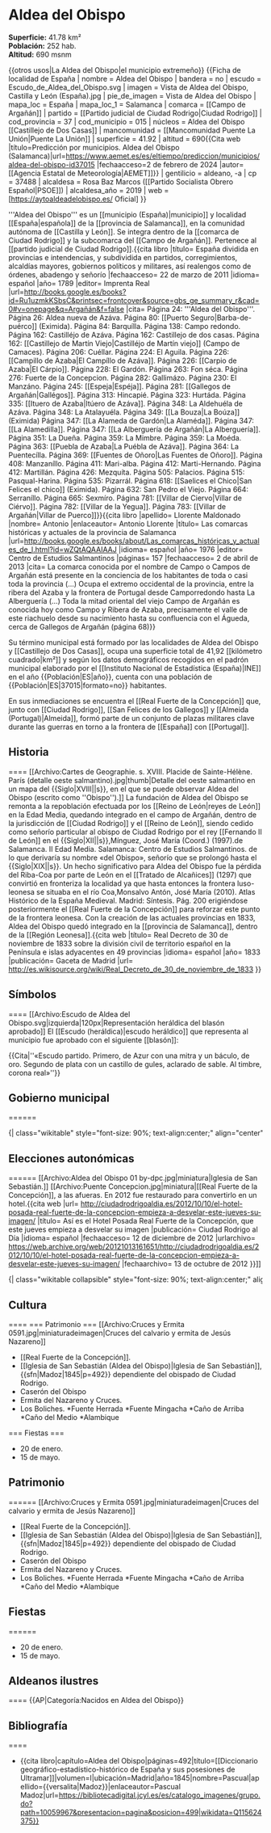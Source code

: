 # Aldea del Obispo

**Superficie:** 41.78 km²  
**Población:** 252 hab.  
**Altitud:** 690 msnm  

{{otros usos|La Aldea del Obispo|el municipio extremeño}}
{{Ficha de localidad de España
| nombre = Aldea del Obispo
| bandera = no
| escudo = Escudo_de_Aldea_del_Obispo.svg
| imagen = Vista de Aldea del Obispo, Castilla y León (España).jpg
| pie_de_imagen = Vista de Aldea del Obispo
| mapa_loc = España
| mapa_loc_1 = Salamanca
| comarca = [[Campo de Argañán]]
| partido = [[Partido judicial de Ciudad Rodrigo|Ciudad Rodrigo]]
| cod_provincia = 37
| cod_municipio = 015
| núcleos = Aldea del Obispo<br/>[[Castillejo de Dos Casas]]
| mancomunidad = [[Mancomunidad Puente La Unión|Puente La Unión]]
| superficie = 41.92
| altitud = 690<ref>{{Cita web |título=Predicción por municipios. Aldea del Obispo (Salamanca)|url=https://www.aemet.es/es/eltiempo/prediccion/municipios/aldea-del-obispo-id37015 |fechaacceso=2 de febrero de 2024 |autor= [[Agencia Estatal de Meteorología|AEMET]]}}</ref>
| gentilicio = aldeano, -a
| cp = 37488
| alcaldesa = Rosa Baz Marcos ([[Partido Socialista Obrero Español|PSOE]])
| alcaldesa_año = 2019
| web = [https://aytoaldeadelobispo.es/ Oficial]
}}

'''Aldea del Obispo''' es un [[municipio (España)|municipio]] y localidad [[España|española]] de la [[provincia de Salamanca]], en la comunidad autónoma de [[Castilla y León]]. Se integra dentro de la [[comarca de Ciudad Rodrigo]] y la subcomarca del [[Campo de Argañán]]. Pertenece al [[partido judicial de Ciudad Rodrigo]].<ref name=ref_duplicada_1>{{cita libro |título= España dividida en provincias e intendencias, y subdividida en partidos, corregimientos, alcaldías mayores, gobiernos políticos y militares, así realengos como de órdenes, abadengo y señorío |fechaacceso= 22 de marzo de 2011 |idioma= español |año= 1789 |editor= Imprenta Real |url=http://books.google.es/books?id=Ru1uzmkKSbsC&printsec=frontcover&source=gbs_ge_summary_r&cad=0#v=onepage&q=Argañán&f=false |cita= Página 24: '''Aldea del Obispo'''. Página 26: Aldea nueva de Azáva. Página 80: [[Puerto Seguro|Barba-de-puérco]] (Eximida). Página 84: Barquílla. Página 138: Campo redondo. Página 162: Castilléjo de Azáva. Página 162: Castillejo de dos casas. Página 162: [[Castillejo de Martín Viejo|Castilléjo de Martín viejo]] (Campo de Camaces). Página 206: Cuéllar. Página 224: El Aguila. Página 226: [[Campillo de Azaba|El Campíllo de Azáva]]. Página 226: [[Carpio de Azaba|El Cárpio]]. Página 228: El Gardón. Página 263: Fon séca. Página 276: Fuerte de la Concepcion. Página 282: Gallimázo. Página 230: El Manzáno. Página 245: [[Espeja|Espéja]]. Página 281: [[Gallegos de Argañán|Gallégos]]. Página 313: Hincapié. Página 323: Hurtáda. Página 335: [[Ituero de Azaba|Itúero de Azáva]]. Página 348: La Aldehuéla de Azáva. Página 348: La Atalayuéla. Página 349: [[La Bouza|La Boúza]] (Eximida) Página 347: [[La Alameda de Gardón|La Alaméda]]. Página 347: [[La Alamedilla]]. Página 347: [[La Alberguería de Argañán|La Alberguería]]. Página 351: La Dueña. Página 359: La Mimbre. Página 359: La Moéda. Página 363: [[Puebla de Azaba|La Puébla de Azáva]]. Página 364: La Puentecílla. Página 369: [[Fuentes de Oñoro|Las Fuentes de Oñoro]]. Página 408: Manzaníllo. Página 411: Mari-alba. Página 412: Marti-Hernando. Página 412: Martillán. Página 426: Mezquíta. Página 505: Palacios. Página 515: Pasqual-Harina. Página 535: Pizarrál. Página 618: [[Saelices el Chico|San Felices el chico]] (Eximida). Página 632: San Pedro el Viejo. Página 664: Serraníllo. Página 665: Sexmíro. Página 781: [[Villar de Ciervo|Villar de Ciérvo]]. Página 782: [[Villar de la Yegua]]. Página 783: [[Villar de Argañán|Villar de Puerco]]}}</ref><ref name=ref_duplicada_2>{{cita libro |apellido= Llorente Maldonado |nombre= Antonio |enlaceautor= Antonio Llorente |título= Las comarcas históricas y actuales de la provincia de Salamanca |url=http://books.google.es/books/about/Las_comarcas_históricas_y_actuales_de_l.html?id=wZQtAQAAIAAJ |idioma= español |año= 1976 |editor= Centro de Estudios Salmantinos |páginas= 157 |fechaacceso= 2 de abril de 2013 |cita= La comarca conocida por el nombre de Campo o Campos de Argañán está presente en la conciencia de los habitantes de toda o casi toda la provincia (...) Ocupa el extremo occidental de la provincia, entre la ribera del Azaba y la frontera de Portugal desde Camporredondo hasta La Alberguería (...) Toda la mitad oriental del viejo Campo de Argañán es conocida hoy como Campo y Ribera de Azaba, precisamente el valle de este riachuelo desde su nacimiento hasta su confluencia con el Águeda, cerca de Gallegos de Argañán (página 68)}}</ref>

Su término municipal está formado por las localidades de Aldea del Obispo y [[Castillejo de Dos Casas]], ocupa una superficie total de 41,92&nbsp;[[kilómetro cuadrado|km²]] y según los datos demográficos recogidos en el padrón municipal elaborado por el [[Instituto Nacional de Estadística (España)|INE]] en el año {{Población|ES|año}}, cuenta con una población de {{Población|ES|37015|formato=no}} habitantes.

En sus inmediaciones se encuentra el [[Real Fuerte de la Concepción]] que, junto con [[Ciudad Rodrigo]], [[San Felices de los Gallegos]] y [[Almeida (Portugal)|Almeida]], formó parte de un conjunto de plazas militares clave durante las guerras en torno a la frontera de [[España]] con [[Portugal]].

## Historia

====
[[Archivo:Cartes de Geographie. s. XVIII. Placide de Sainte-Hélène. París (detalle oeste salmantino).jpg|thumb|Detalle del oeste salmantino en un mapa del {{Siglo|XVIII||s}}, en el que se puede observar Aldea del Obispo (escrito como ''Obispo'').]]
La fundación de Aldea del Obispo se remonta a la repoblación efectuada por los [[Reino de León|reyes de León]] en la Edad Media, quedando integrado en el campo de Argañán, dentro de la jurisdicción de [[Ciudad Rodrigo]] y el [[Reino de León]], siendo cedido como señorío particular al obispo de Ciudad Rodrigo por el rey [[Fernando II de León]] en el {{Siglo|XII||s}},<ref>Mínguez, José María (Coord.) (1997).de Salamanca. II Edad Media. Salamanca: Centro de Estudios Salmantinos.</ref> de lo que derivaría su nombre «del Obispo», señorío que se prolongó hasta el {{Siglo|XIX||s}}. Un hecho significativo para Aldea del Obispo fue la pérdida del Riba-Coa por parte de León en el [[Tratado de Alcañices]] (1297) que convirtió en fronteriza la localidad ya que hasta entonces la frontera luso-leonesa se situaba en el río Coa,<ref>Monsalvo Antón, José María (2010). Atlas Histórico de la España Medieval. Madrid: Síntesis. Pág. 200</ref> erigiéndose posteriormente el [[Real Fuerte de la Concepción]] para reforzar este punto de la frontera leonesa. Con la creación de las actuales provincias en 1833, Aldea del Obispo quedó integrado en la [[provincia de Salamanca]], dentro de la [[Región Leonesa]].<ref>{{cita web |título= Real Decreto de 30 de noviembre de 1833 sobre la división civil de territorio español en la Península e islas adyacentes en 49 provincias |idioma= español |año= 1833 |publicación= Gaceta de Madrid |url= http://es.wikisource.org/wiki/Real_Decreto_de_30_de_noviembre_de_1833 }}</ref>

## Símbolos

====
[[Archivo:Escudo de Aldea del Obispo.svg|izquierda|120px|Representación heráldica del blasón aprobado]]
El [[Escudo (heráldica)|escudo heráldico]] que representa al municipio fue aprobado con el siguiente [[blasón]]:

{{Cita|''«Escudo partido. Primero, de Azur con una mitra y un báculo, de oro. Segundo de plata con un castillo de gules, aclarado de sable. Al timbre, corona real»''}}

## Gobierno municipal

======
<div style="overflow:auto; overflow-y:hidden; overflow-x:auto; white-space: nowrap; width:auto; padding: 0;">
{| class="wikitable" style="font-size: 90%; text-align:center;" align="center"
|+ style="font-weight:bold; font-size:1.1em; text-align:left;" | Resultados de las elecciones municipales en Aldea del Obispo<ref>{{Cita web |url=https://elecciones.eldiario.es/municipales/28-mayo-2023/castilla-y-leon/salamanca/aldea-del-obispo|título=Resultados de las elecciones municipales en Aldea del Obispo |publicación=Eldiario.es}}</ref>
|- style="background:#eee"
!rowspan="2"|Partido político
|colspan="3"|[[Elecciones municipales de España de 2019|2019]]
|colspan="3"|[[Elecciones municipales de España de 2015|2015]]
|colspan="3"|[[Elecciones municipales de España de 2011|2011]]
|colspan="3"|[[Elecciones municipales de España de 2007|2007]]
|colspan="3"|[[Elecciones municipales de España de 2003|2003]]
|- style="background:#eee"
||%||Votos||Concejales||%||Votos||Concejales||%||Votos||Concejales||%||Votos||Concejales||%||Votos||Concejales
|-
|align="left" | [[Partido Socialista Obrero Español (PSOE)]]
| style="background:#D3D3D3" | 65,73 || style="background:#D3D3D3" |94 || style="background:#D3D3D3" |5
| style="background:#D3D3D3" | 49,75 || style="background:#D3D3D3" |99 || style="background:#D3D3D3" |4
| style="background:#D3D3D3" | 53,74 || style="background:#D3D3D3" |115 || style="background:#D3D3D3" |4
| style="background:#D3D3D3" | 52,07 || style="background:#D3D3D3" |113 || style="background:#D3D3D3" |4
| 45,80 || 109 || 3
|-
|align="left" | [[Partido Popular (PP)]]
| 29,37 || 42 || 2
| 44,22 || 88 || 3
| 44,86 || 96 || 3
| 46,54 || 101 || 3
| style="background:#D3D3D3" | 53,36 || style="background:#D3D3D3" |127 || style="background:#D3D3D3" |4
|}
</div>

## Elecciones autonómicas

======
[[Archivo:Aldea del Obispo 01 by-dpc.jpg|miniatura|Iglesia de San Sebastián.]]
[[Archivo:Puente Concepcion.jpg|miniatura|[[Real Fuerte de la Concepción]], a las afueras. En 2012 fue restaurado para convertirlo en un hotel.<ref>{{cita web |url= http://ciudadrodrigoaldia.es/2012/10/10/el-hotel-posada-real-fuerte-de-la-concepcion-empieza-a-desvelar-este-jueves-su-imagen/ |título= Así es el Hotel Posada Real Fuerte de la Concepción, que este jueves empieza a desvelar su imagen |publicación= Ciudad Rodrigo al Día |idioma= español |fechaacceso= 12 de diciembre de 2012 |urlarchivo= https://web.archive.org/web/20121013161651/http://ciudadrodrigoaldia.es/2012/10/10/el-hotel-posada-real-fuerte-de-la-concepcion-empieza-a-desvelar-este-jueves-su-imagen/ |fechaarchivo= 13 de octubre de 2012 }}</ref>]]

<div style="overflow:auto; overflow-y:hidden; overflow-x:auto; white-space: nowrap; width:auto; padding: 0;">
{| class="wikitable collapsible" style="font-size: 90%; text-align:center;" align="center"
|+ style="font-weight:bold; font-size:1.1em; text-align:left;" | Resultados de las elecciones autonómicas en Aldea del Obispo<ref>{{Cita web |url=https://resultados.elpais.com/elecciones/2015/autonomicas/08/37/15.html|título=Resultado Elecciones Autonómicas en Aldea del Obispo |publicación=El País|año=2019}}</ref>
|- style="background:#eee"
!rowspan="2"|Partido político
|colspan="2"|[[Elecciones a las Cortes de Castilla y León de 2019|2019]]
|colspan="2"|[[Elecciones a las Cortes de Castilla y León de 2015|2015]]
|colspan="2"|[[Elecciones a las Cortes de Castilla y León de 2011|2011]]
|colspan="2"|[[Elecciones a las Cortes de Castilla y León de 2007|2007]]
|colspan="2"|[[Elecciones a las Cortes de Castilla y León de 2003|2003]]
|colspan="2"|[[Elecciones a las Cortes de Castilla y León de 1999|1999]]
|colspan="2"|[[Elecciones a las Cortes de Castilla y León de 1991|1991]]
|colspan="2"|[[Elecciones a las Cortes de Castilla y León de 1987|1987]]
|colspan="2"|[[Elecciones a las Cortes de Castilla y León de 1983|1983]]
|- style="background:#eee"
||Votos||%||Votos||%||Votos||%||Votos||%||Votos||%||Votos||%||Votos||%||Votos||%||Votos||%
|-
|align="left"|[[Partido Socialista Obrero Español|Partido Socialista Obrero Español (PSOE)]]
|| — || —
|| 75 || 43,60
|| — || — 
|| — || — 
|| — || — 
|| — || — 
|| — || —
|| — || — 
|| — || — 
|-
|align="left"|[[Partido Popular|Partido Popular (PP)]]
|| — || — 
|| 69 || 40,12
|| — || — 
|| — || — 
|| — || — 
|| — || — 
|| — || —
|| — || — 
|| — || — 
|-
|align="left" |[[Ciudadanos (España)|Ciudadanos (Cs)]]
|| — || — 
|| 10 || 5,81
|| — || — 
|| — || — 
|| — || — 
|| — || — 
|| — || —
|| — || — 
|| — || — 
|-
|align="left" |[[Podemos]]
|| — || — 
|| 6 || 3,49
|| — || — 
|| — || — 
|| — || — 
|| — || — 
|| — || —
|| — || — 
|| — || — 
|-
|align="left" |[[Partido Regionalista del País Leonés|Partido Regionalista del País Leonés (PREPAL)]]
|| — || — 
|| 1 || 0,58
|| — || — 
|| — || — 
|| — || — 
|| — || — 
|| — || —
|| — || — 
|| — || — 
|-
|align="left" |[[Unión Progreso y Democracia|Unión Progreso y Democracia (UPyD)]]
|| — || — 
|| 1 || 0,58
|| — || — 
|| — || — 
|| — || — 
|| — || — 
|| — || —
|| — || — 
|| — || — 
|}
</div>

## Cultura

====
=== Patrimonio ===
[[Archivo:Cruces y Ermita 0591.jpg|miniaturadeimagen|Cruces del calvario y ermita de Jesús Nazareno]]

* [[Real Fuerte de la Concepción]].
* [[Iglesia de San Sebastián (Aldea del Obispo)|Iglesia de San Sebastián]],{{sfn|Madoz|1845|p=492}} dependiente del obispado de Ciudad Rodrigo.
* Caserón del Obispo
* Ermita del Nazareno y Cruces.
* Los Boliches.
*Fuente Herrada
*Fuente Mingacha
*Caño de Arriba
*Caño del Medio
*Alambique

=== Fiestas ===
* 20 de enero.
* 15 de mayo.

## Patrimonio

======
[[Archivo:Cruces y Ermita 0591.jpg|miniaturadeimagen|Cruces del calvario y ermita de Jesús Nazareno]]

* [[Real Fuerte de la Concepción]].
* [[Iglesia de San Sebastián (Aldea del Obispo)|Iglesia de San Sebastián]],{{sfn|Madoz|1845|p=492}} dependiente del obispado de Ciudad Rodrigo.
* Caserón del Obispo
* Ermita del Nazareno y Cruces.
* Los Boliches.
*Fuente Herrada
*Fuente Mingacha
*Caño de Arriba
*Caño del Medio
*Alambique

## Fiestas

======
* 20 de enero.
* 15 de mayo.

## Aldeanos ilustres

====
{{AP|Categoría:Nacidos en Aldea del Obispo}}

## Bibliografía

====
* {{cita libro|capítulo=Aldea del Obispo|páginas=492|título=[[Diccionario geográfico-estadístico-histórico de España y sus posesiones de Ultramar]]|volumen=I|ubicación=Madrid|año=1845|nombre=Pascual|apellido={{versalita|Madoz}}|enlaceautor=Pascual Madoz|url=https://bibliotecadigital.jcyl.es/es/catalogo_imagenes/grupo.do?path=10059967&presentacion=pagina&posicion=499|wikidata=Q115624375}}